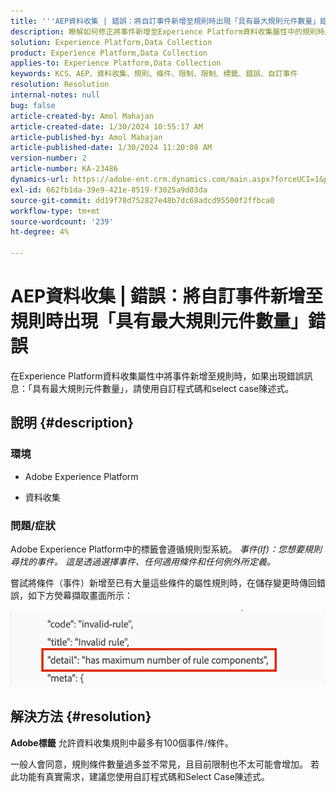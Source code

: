 ```yaml
---
title: '''AEP資料收集 | 錯誤：將自訂事件新增至規則時出現「具有最大規則元件數量」錯誤」'
description: 瞭解如何修正將事件新增至Experience Platform資料收集屬性中的規則時產生的錯誤。
solution: Experience Platform,Data Collection
product: Experience Platform,Data Collection
applies-to: Experience Platform,Data Collection
keywords: KCS、AEP、資料收集、規則、條件、限制、限制、標籤、錯誤、自訂事件
resolution: Resolution
internal-notes: null
bug: false
article-created-by: Amol Mahajan
article-created-date: 1/30/2024 10:55:17 AM
article-published-by: Amol Mahajan
article-published-date: 1/30/2024 11:20:08 AM
version-number: 2
article-number: KA-23486
dynamics-url: https://adobe-ent.crm.dynamics.com/main.aspx?forceUCI=1&pagetype=entityrecord&etn=knowledgearticle&id=cd149808-5ebf-ee11-9079-6045bd006793
exl-id: 662fb1da-39e9-421e-8519-f3025a9d03da
source-git-commit: dd19f78d752827e48b7dc68adcd95500f2ffbca0
workflow-type: tm+mt
source-wordcount: '239'
ht-degree: 4%

---
```


# AEP資料收集 | 錯誤：將自訂事件新增至規則時出現「具有最大規則元件數量」錯誤


在Experience Platform資料收集屬性中將事件新增至規則時，如果出現錯誤訊息：「具有最大規則元件數量」，請使用自訂程式碼和select case陳述式。

## 說明 {#description}


### <b>環境</b>

- Adobe Experience Platform


- 資料收集




### <b>問題/症狀</b>

Adobe Experience Platform中的標籤會遵循規則型系統。
*事件(If)：您想要規則尋找的事件。 這是透過選擇事件、任何適用條件和任何例外所定義。*

嘗試將條件（事件）新增至已有大量這些條件的屬性規則時，在儲存變更時傳回錯誤，如下方熒幕擷取畫面所示：



![](assets/___d6149808-5ebf-ee11-9079-6045bd006793___.png)


## 解決方法 {#resolution}


<b>Adobe標籤</b> 允許資料收集規則中最多有100個事件/條件。

一般人會同意，規則條件數量過多並不常見，且目前限制也不太可能會增加。 若此功能有真實需求，建議您使用自訂程式碼和Select Case陳述式。
